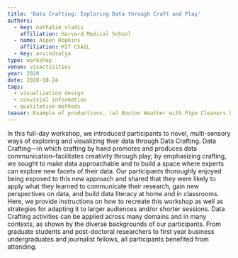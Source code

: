 ```yaml
---
title: 'Data Crafting: Exploring Data through Craft and Play'
authors:
  - key: nathalie_vladis
    affiliation: Harvard Medical School
  - name: Aspen Hopkins
    affiliation: MIT CSAIL
  - key: arvindsatya
type: workshop
venue: visactivities
year: 2020
date: 2020-10-24
tags:
  - visualization design
  - convivial information
  - qualitative methods
teaser: Example of productions. (a) Boston Weather with Pipe Cleaners by Gaurav P; (b) Ten Hours in Boston by Yue D; (c) Screen Time by Weather by Artemisia L; (d) Highs and Lows by Serena B.
---
```

In this full-day workshop, we introduced participants to novel, multi-sensory ways of exploring and visualizing their data through Data Crafting. Data Crafting—in which crafting by hand promotes and produces data communication–facilitates creativity through play; by emphasizing crafting, we sought to make data approachable and to build a space where experts can explore new facets of their data. Our participants thoroughly enjoyed being exposed to this new approach and shared that they were likely to apply what they learned to communicate their research, gain new perspectives on data, and build data literacy at home and in classrooms. Here, we provide instructions on how to recreate this workshop as well as strategies for adapting it to larger audiences and/or shorter sessions. Data Crafting activities can be applied across many domains and in many contexts, as shown by the diverse backgrounds of our participants. From graduate students and post-doctoral researchers to first year business undergraduates and journalist fellows, all participants benefited from attending.
